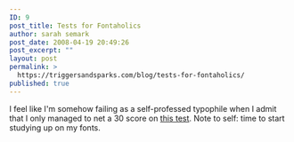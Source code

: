 ```yaml
---
ID: 9
post_title: Tests for Fontaholics
author: sarah semark
post_date: 2008-04-19 20:49:26
post_excerpt: ""
layout: post
permalink: >
  https://triggersandsparks.com/blog/tests-for-fontaholics/
published: true
---
```

I feel like I'm somehow failing as a self-professed typophile when I admit that I only managed to net a 30 score on <a href="http://ajax.sayitaintslow.com/fontgame/">this test</a>. Note to self: time to start studying up  on my fonts.